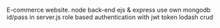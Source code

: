 E-commerce website.
node back-end
ejs & express
use own mongodb id/pass in server.js
role based authentication with jwt token
lodash
crud
